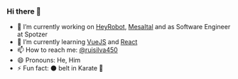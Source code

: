 ### Hi there 👋

<!--
**ruisilva450/ruisilva450** is a ✨ _special_ ✨ repository because its `README.md` (this file) appears on your GitHub profile.

Here are some ideas to get you started:
-->

- 🔭 I’m currently working on [HeyRobot](//heyrobot.fun), [MesaItal](//mesaital.com) and as Software Engineer at Spotzer
- 🌱 I’m currently learning [VueJS](//vuejs.org) and [React](//reactjs.org)
- 📫 How to reach me: [@ruisilva450](//twitter.com/ruisilva450)
- 😄 Pronouns: He, Him
- ⚡ Fun fact: ⚫ belt in Karate 🥋
<!-- 
- 👯 I’m looking to collaborate on ...
- 🤔 I’m looking for help with ...
- 💬 Ask me about ...
-->
